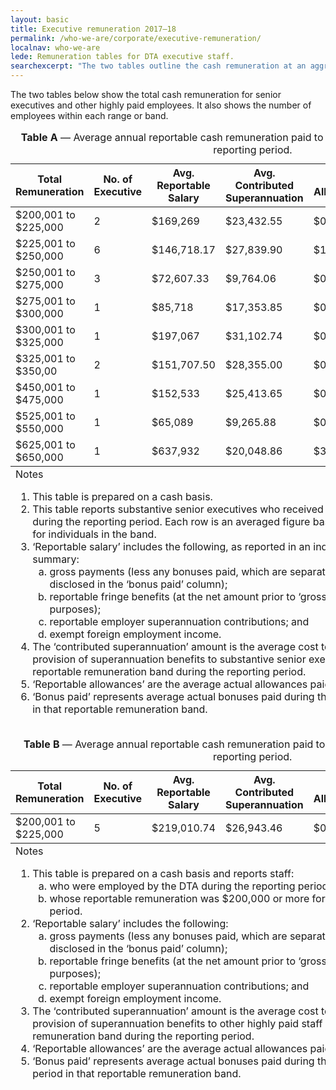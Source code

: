 ```yaml
---
layout: basic
title: Executive remuneration 2017–⁠18
permalink: /who-we-are/corporate/executive-remuneration/
localnav: who-we-are
lede: Remuneration tables for DTA executive staff.
searchexcerpt: "The two tables outline the cash remuneration at an aggregate level, within dollar ranges (or bands) for substantive senior executives and highly paid individuals, and show the numbers of employees within each band."
---
```


The two tables below show the total cash remuneration for senior executives and other highly paid employees. It also shows the number of employees within each range or band.

<div class="horizontal-scroll-table-container">
  <table class="content-table" summary="Table A shows the average annual reportable cash remuneration paid to substantive executives during the reporting period.">
    <caption><strong>Table A</strong> &mdash; Average annual reportable cash remuneration paid to substantive executives during the reporting period.</caption>
    <thead>
      <tr>
        <th scope="col">Total Remuneration</th>
        <th scope="col">No. of Executive</th>
        <th scope="col">Avg. Reportable Salary</th>
        <th scope="col">Avg. Contributed Superannuation</th>
        <th scope="col">Avg. Allowances</th>
        <th scope="col">Avg. Bonus Paid</th>
        <th scope="col">Avg. Total Remuneration</th>
      </tr>
    </thead>
    <tbody>
      <tr>
        <td>$200,001 to $225,000</td>
        <td>2</td>
        <td>$169,269</td>
        <td>$23,432.55</td>
        <td>$0</td>
        <td>$0</td>
        <td>$192,701.55</td>
      </tr>
      <tr>
        <td>$225,001 to $250,000</td>
        <td>6</td>
        <td>$146,718.17</td>
        <td>$27,839.90</td>
        <td>$16,380</td>
        <td>$0</td>
        <td>$190,938.07</td>
      </tr>
      <tr>
        <td>$250,001 to $275,000</td>
        <td>3</td>
        <td>$72,607.33</td>
        <td>$9,764.06</td>
        <td>$0</td>
        <td>$0</td>
        <td>$82,371.39</td>
      </tr>
      <tr>
        <td>$275,001 to $300,000</td>
        <td>1</td>
        <td>$85,718</td>
        <td>$17,353.85</td>
        <td>$0</td>
        <td>$0</td>
        <td>$103,071.85</td>
      </tr>
      <tr>
        <td>$300,001 to $325,000</td>
        <td>1</td>
        <td>$197,067</td>
        <td>$31,102.74</td>
        <td>$0</td>
        <td>$0</td>
        <td>$228,169.74</td>
      </tr>
      <tr>
        <td>$325,001 to $350,00</td>
        <td>2</td>
        <td>$151,707.50</td>
        <td>$28,355.00</td>
        <td>$0</td>
        <td>$0</td>
        <td>$180,062.50</td>
      </tr>
      <tr>
        <td>$450,001 to $475,000</td>
        <td>1</td>
        <td>$152,533</td>
        <td>$25,413.65</td>
        <td>$0</td>
        <td>$0</td>
        <td>$177,946.65</td>
      </tr>
      <tr>
        <td>$525,001 to $550,000</td>
        <td>1</td>
        <td>$65,089</td>
        <td>$9,265.88</td>
        <td>$0</td>
        <td>$0</td>
        <td>$74,354.88</td>
      </tr>
      <tr>
        <td>$625,001 to $650,000</td>
        <td>1</td>
        <td>$637,932</td>
        <td>$20,048.86</td>
        <td>$34,389.68</td>
        <td>$0</td>
        <td>$692,370.54</td>
      </tr>
    </tbody>
    <tfoot>
      <tr>
        <td colspan="6">Notes
          <ol>
            <li>This table is prepared on a cash basis.</li>
            <li>This table reports substantive senior executives who received remuneration during the reporting period. Each row is an averaged figure based on headcount for individuals in the band.</li>
            <li>‘Reportable salary’ includes the following, as reported in an individual’s payment summary:
              <ol type='a'>
                <li>gross payments (less any bonuses paid, which are separated out and disclosed in the ‘bonus paid’ column);</li>
                <li>reportable fringe benefits (at the net amount prior to ‘grossing up’ for tax purposes);</li>
                <li>reportable employer superannuation contributions; and</li>
                <li>exempt foreign employment income.</li>
              </ol>
            </li>
            <li>The ‘contributed superannuation’ amount is the average cost to the DTA for the provision of superannuation benefits to substantive senior executives in that reportable remuneration band during the reporting period.</li>
            <li>‘Reportable allowances’ are the average actual allowances paid.</li>
            <li>‘Bonus paid’ represents average actual bonuses paid during the reporting period in that reportable remuneration band.</li>
          </ol>
        </td>
      </tr>
    </tfoot>
  </table>
</div>



<div class="horizontal-scroll-table-container">
  <table class="content-table" summary="Table B shows the average annual reportable cash remuneration paid to other highly paid staff during the reporting period.">
    <caption><strong>Table B</strong> &mdash; Average annual reportable cash remuneration paid to other highly paid staff during the reporting period.</caption>
    <thead>
      <tr>
        <th scope="col">Total Remuneration</th>
        <th scope="col">No. of Executive</th>
        <th scope="col">Avg. Reportable Salary</th>
        <th scope="col">Avg. Contributed Superannuation</th>
        <th scope="col">Avg. Allowances</th>
        <th scope="col">Avg. Bonus Paid</th>
        <th scope="col">Avg. Total Remuneration</th>
      </tr>
    </thead>
    <tbody>
      <tr>
        <td>$200,001 to $225,000</td>
        <td>5</td>
        <td>$219,010.74</td>
        <td>$26,943.46</td>
        <td>$0</td>
        <td>$0</td>
        <td>$245,954.20</td>
      </tr>
    </tbody>
    <tfoot>
      <tr>
        <td colspan="6">Notes
          <ol>
            <li>This table is prepared on a cash basis and reports staff:
              <ol type='a'>
                <li>who were employed by the DTA during the reporting period; and</li>
                <li>whose reportable remuneration was $200,000 or more for the reporting period.</li>
              </ol>
            </li>
            <li>‘Reportable salary’ includes the following:
              <ol type='a'>
                <li>gross payments (less any bonuses paid, which are separated out and disclosed in the ‘bonus paid’ column);</li>
                <li>reportable fringe benefits (at the net amount prior to ‘grossing up’ for tax purposes);</li>
                <li>reportable employer superannuation contributions; and</li>
                <li>exempt foreign employment income.</li>
              </ol>
            </li>
            <li>The ‘contributed superannuation’ amount is the average cost to the DTA for the provision of superannuation benefits to other highly paid staff in that reportable remuneration band during the reporting period.</li>
            <li>‘Reportable allowances’ are the average actual allowances paid.</li>
            <li>‘Bonus paid’ represents average actual bonuses paid during the reporting period in that reportable remuneration band.</li>
          </ol>
        </td>
      </tr>
    </tfoot>
  </table>
</div>
